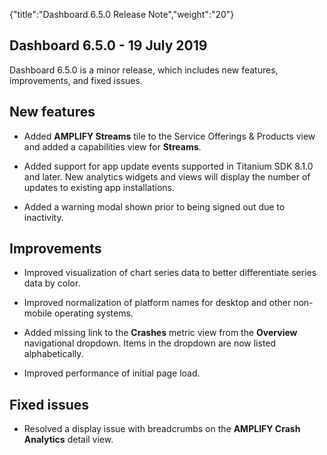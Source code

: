 {"title":"Dashboard 6.5.0 Release Note","weight":"20"} 

## Dashboard 6.5.0 - 19 July 2019

Dashboard 6.5.0 is a minor release, which includes new features, improvements, and fixed issues.

## New features

*   Added **AMPLIFY Streams** tile to the Service Offerings & Products view and added a capabilities view for **Streams**.
    
*   Added support for app update events supported in Titanium SDK 8.1.0 and later. New analytics widgets and views will display the number of updates to existing app installations.
    
*   Added a warning modal shown prior to being signed out due to inactivity.
    

## Improvements

*   Improved visualization of chart series data to better differentiate series data by color.
    
*   Improved normalization of platform names for desktop and other non-mobile operating systems.
    
*   Added missing link to the **Crashes** metric view from the **Overview** navigational dropdown. Items in the dropdown are now listed alphabetically.
    
*   Improved performance of initial page load.
    

## Fixed issues

*   Resolved a display issue with breadcrumbs on the **AMPLIFY Crash Analytics** detail view.